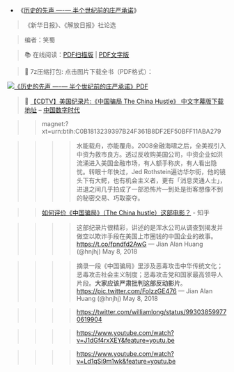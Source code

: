 - 《[历史的先声 —-— 半个世纪前的庄严承诺](https://drive.google.com/folderview?id=0BwINummC-6PZfmlCbTRKalE2dVAzSHptOVRVaUlUS0lHeXpzdUdsWEpWTWFrbUtSeWxobnc&usp=sharing)》

> 《新华日报》、《解放日报》社论选

> 编者：笑蜀

> 📚 在线阅读：[PDF扫描版](https://github.com/taoste/Hello-World/blob/master/eBook/yourchina/%E5%8E%86%E5%8F%B2%E7%9A%84%E5%85%88%E5%A3%B0%E2%80%94%E2%80%94%E5%8D%8A%E4%B8%AA%E4%B8%96%E7%BA%AA%E5%89%8D%E7%9A%84%E5%BA%84%E4%B8%A5%E6%89%BF%E8%AF%BA/%E6%89%AB%E6%8F%8F%E7%89%88.pdf) | [PDF文字版](https://github.com/taoste/Hello-World/blob/master/eBook/yourchina/%E5%8E%86%E5%8F%B2%E7%9A%84%E5%85%88%E5%A3%B0%E2%80%94%E2%80%94%E5%8D%8A%E4%B8%AA%E4%B8%96%E7%BA%AA%E5%89%8D%E7%9A%84%E5%BA%84%E4%B8%A5%E6%89%BF%E8%AF%BA/%E6%96%87%E5%AD%97%E7%89%88.pdf)

> 🔗 7z压缩打包: 点击图片下载全书（PDF格式）：

<a href="https://github.com/taoste/Hello-World/blob/master/eBook/yourchina/%E5%8E%86%E5%8F%B2%E7%9A%84%E5%85%88%E5%A3%B0%E2%80%94%E2%80%94%E5%8D%8A%E4%B8%AA%E4%B8%96%E7%BA%AA%E5%89%8D%E7%9A%84%E5%BA%84%E4%B8%A5%E6%89%BF%E8%AF%BA/%E3%80%8A%E5%8E%86%E5%8F%B2%E7%9A%84%E5%85%88%E5%A3%B0--%E5%8D%8A%E4%B8%AA%E4%B8%96%E7%BA%AA%E5%89%8D%E7%9A%84%E5%BA%84%E4%B8%A5%E6%89%BF%E8%AF%BA%E3%80%8B.7z?raw=true"><img src="https://camo.githubusercontent.com/b17867f784e381fcae293c508e0ece2ab70b80dd/68747470733a2f2f6c68332e676f6f676c6575736572636f6e74656e742e636f6d2f2d757444734a544b544a65382f5663735a5663736d6b35492f41414141414141414a59632f764d584f754e79575f50412f773533302d683738322d6e2d72772f31322532422d25324231" border="0" title="《历史的先声 —-— 半个世纪前的庄严承诺》PDF"> </a>


> 🔗 [【CDTV】美国纪录片:《中国骗局 The China Hustle》 中文字幕版下载地址](https://chinadigitaltimes.net/chinese/2018/05/%E3%80%90cdtv%E3%80%91%E7%BA%AA%E5%BD%95%E7%89%87%EF%BC%9A%E4%B8%AD%E5%9B%BD%E9%AA%97%E5%B1%80-the-china-hustle/)  – [中国数字时代](https://chinadigitaltimes.net/)

>> magnet:?xt=urn:btih:C0B1813239397B24F361B8DF2EF50BFF11ABA279

>>>> 水能载舟，亦能覆舟。2008金融海啸之后，全美视引入中资为救市良方。透过反收购美国公司，中资企业如洪流涌进入美国金融市场，有人额手称庆，有人看出隐忧。转眼十年快过，Jed Rothstein遍访华尔街，他的镜头下有大鳄，也有机会主义者，更有「消息灵通人士」，进退之间几乎拍成了一部恐怖片—到处是街客想像不到的秘密交易、巧取豪夺。

>> [如何评价《中国骗局》（The China hustle）这部电影？](https://www.zhihu.com/question/272287647) - 知乎

>>>> 这部纪录片很精彩，讲述的是浑水公司从调查到揭发并做空以欺诈手段在美国上市圈钱的中国企业的故事。 https://t.co/fpndfd2AwG
>>>>  — Jian Alan Huang (@hnjhj) May 8, 2018

>>>> 摘录一段《中国骗局》里涉及恶毒攻击中华传统文化；恶毒攻击社会主义制度；恶毒攻击党和国家最高领导人片段。**大家应该严肃批判这部反动影片**。 https://pic.twitter.com/FolzzGE476 
>>>> — Jian Alan Huang (@hnjhj) May 8, 2018

>>>> https://twitter.com/williamlong/status/993038599770619904

>>>> https://www.youtube.com/watch?v=J1dGf4rxXEY&feature=youtu.be

>>>> https://www.youtube.com/watch?v=Ld1qSi9m1wk&feature=youtu.be

